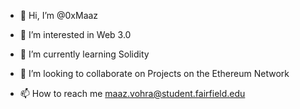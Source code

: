 - 👋 Hi, I’m @0xMaaz

- 👀 I’m interested in Web 3.0
- 🌱 I’m currently learning Solidity
- 💞️ I’m looking to collaborate on Projects on the Ethereum Network
- 📫 How to reach me maaz.vohra@student.fairfield.edu

<!---
0xMaaz/0xMaaz is a ✨ special ✨ repository because its `README.md` (this file) appears on your GitHub profile.
You can click the Preview link to take a look at your changes.
--->
